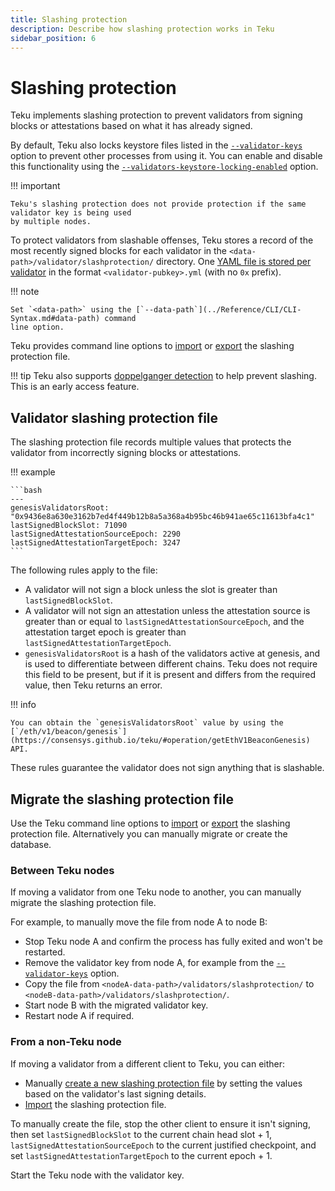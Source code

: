 ```yaml
---
title: Slashing protection
description: Describe how slashing protection works in Teku
sidebar_position: 6
---
```


# Slashing protection

Teku implements slashing protection to prevent validators from signing blocks or attestations based on what it has already signed.

By default, Teku also locks keystore files listed in the [`--validator-keys`](../Reference/CLI/CLI-Syntax.md#validator-keys) option to prevent other processes from using it. You can enable and disable this functionality using the [`--validators-keystore-locking-enabled`](../Reference/CLI/CLI-Syntax.md#validators-keystore-locking-enabled) option.

!!! important

    Teku's slashing protection does not provide protection if the same validator key is being used
    by multiple nodes.

To protect validators from slashable offenses, Teku stores a record of the most recently signed blocks for each validator in the `<data-path>/validator/slashprotection/` directory. One [YAML file is stored per validator] in the format `<validator-pubkey>.yml` (with no `0x` prefix).

!!! note

    Set `<data-path>` using the [`--data-path`](../Reference/CLI/CLI-Syntax.md#data-path) command
    line option.

Teku provides command line options to [import] or [export] the slashing protection file.

!!! tip Teku also supports [doppelganger detection](../HowTo/Doppelganger-Detection.md) to help prevent slashing. This is an early access feature.

## Validator slashing protection file

The slashing protection file records multiple values that protects the validator from incorrectly signing blocks or attestations.

!!! example

    ```bash
    ---
    genesisValidatorsRoot: "0x9436e8a630e3162b7ed4f449b12b8a5a368a4b95bc46b941ae65c11613bfa4c1"
    lastSignedBlockSlot: 71090
    lastSignedAttestationSourceEpoch: 2290
    lastSignedAttestationTargetEpoch: 3247
    ```

The following rules apply to the file:

- A validator will not sign a block unless the slot is greater than `lastSignedBlockSlot`.
- A validator will not sign an attestation unless the attestation source is greater than or equal to `lastSignedAttestationSourceEpoch`, and the attestation target epoch is greater than `lastSignedAttestationTargetEpoch`.
- `genesisValidatorsRoot` is a hash of the validators active at genesis, and is used to differentiate between different chains. Teku does not require this field to be present, but if it is present and differs from the required value, then Teku returns an error.

!!! info

    You can obtain the `genesisValidatorsRoot` value by using the
    [`/eth/v1/beacon/genesis`](https://consensys.github.io/teku/#operation/getEthV1BeaconGenesis)
    API.

These rules guarantee the validator does not sign anything that is slashable.

## Migrate the slashing protection file

Use the Teku command line options to [import] or [export] the slashing protection file. Alternatively you can manually migrate or create the database.

### Between Teku nodes

If moving a validator from one Teku node to another, you can manually migrate the slashing protection file.

For example, to manually move the file from node A to node B:

- Stop Teku node A and confirm the process has fully exited and won't be restarted.
- Remove the validator key from node A, for example from the [`--validator-keys`](../Reference/CLI/CLI-Syntax.md#validator-keys) option.
- Copy the file from `<nodeA-data-path>/validators/slashprotection/` to `<nodeB-data-path>/validators/slashprotection/`.
- Start node B with the migrated validator key.
- Restart node A if required.

### From a non-Teku node

If moving a validator from a different client to Teku, you can either:

- Manually [create a new slashing protection file] by setting the values based on the validator's last signing details.
- [Import] the slashing protection file.

To manually create the file, stop the other client to ensure it isn't signing, then set `lastSignedBlockSlot` to the current chain head slot + 1, `lastSignedAttestationSourceEpoch` to the current justified checkpoint, and set `lastSignedAttestationTargetEpoch` to the current epoch + 1.

Start the Teku node with the validator key.

<!-- links -->

[YAML file is stored per validator]: #validator-slashing-protection-file
[create a new slashing protection file]: #validator-slashing-protection-file
[import]: ../HowTo/Prevent-Slashing.md#import-a-slashing-protection-file
[export]: ../HowTo/Prevent-Slashing.md#export-a-slashing-protection-file
